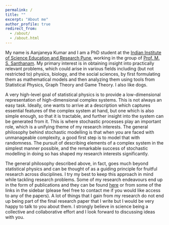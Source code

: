 ```yaml
---
permalink: /
title: ""
excerpt: "About me"
author_profile: true
redirect_from: 
  - /about/
  - /about.html
---
```


My name is Aanjaneya Kumar and I am a PhD student at the [Indian Institute of Science Education and Research Pune](http://www.iiserpune.ac.in/), working in the group of [Prof. M. S. Santhanam](http://www.iiserpune.ac.in/~santh/). My primary interest is in obtaining insight into practically relevant problems, which could arise in various fields including (but not restricted to) physics, biology, and the social sciences, by first formulating them as mathematical models and then analyzing them using tools from Statistical Physics, Graph Theory and Game Theory. I also like dogs.

A very high-level goal of statistical physics is to provide a low-dimensional representation of high-dimensional complex systems. This is not always an easy task. Ideally, one wants to arrive at a description which captures essential features of the complex system at hand, but one which is also simple enough, so that it is tractable, and further insight into the system can be generated from it. This is where stochastic processes play an important role, which is a unifying theme of my research interests. The general philosophy behind stochastic modelling is that when you are faced with unmanageable complexity, a good first step is to model that with randomness. The pursuit of describing elements of a complex system in the simplest manner possible, and the remarkable success of stochastic modelling in doing so has shaped my research interests significantly. 

The general philosophy described above, in fact, goes much beyond statistical physics and can be thought of as a guiding principle for fruitful research across disciplines. I try my best to keep this approach in mind while tackling research problems. Some of my research endeavours end up in the form of publications and they can be found [here](https://scholar.google.com/citations?user=SSj4BocAAAAJ&hl=en) or from some of the links in the sidebar (please feel free to contact me if you would like access to any of the papers). A lot of things that I gain from my research do not end up being part of the final research paper that I write but I would be very happy to talk to you about them. I strongly believe in science being a collective and collaborative effort and I look forward to discussing ideas with you.  




